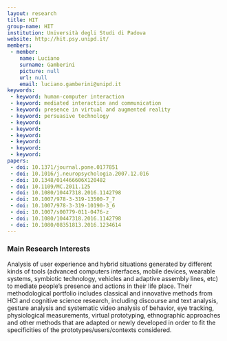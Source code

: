```yaml
---
layout: research
title: HIT
group-name: HIT
institution: Università degli Studi di Padova
website: http://hit.psy.unipd.it/
members: 
 - member: 
    name: Luciano
    surname: Gamberini
    picture: null
    url: null
    email: luciano.gamberini@unipd.it
keywords: 
 - keyword: human-computer interaction
 - keyword: mediated interaction and communication
 - keyword: presence in virtual and augmented reality
 - keyword: persuasive technology
 - keyword: 
 - keyword: 
 - keyword: 
 - keyword: 
 - keyword: 
 - keyword: 
papers: 
 - doi: 10.1371/journal.pone.0177851
 - doi: 10.1016/j.neuropsychologia.2007.12.016
 - doi: 10.1348/014466606X120482
 - doi: 10.1109/MC.2011.125
 - doi: 10.1080/10447318.2016.1142798
 - doi: 10.1007/978-3-319-13500-7_7
 - doi: 10.1007/978-3-319-10190-3_6
 - doi: 10.1007/s00779-011-0476-z
 - doi: 10.1080/10447318.2016.1142798
 - doi: 10.1080/08351813.2016.1234614
---
```



### Main Research Interests
Analysis of user experience and hybrid situations generated by different kinds of tools (advanced computers interfaces, mobile devices, wearable systems, symbiotic technology, vehicles and adaptive assembly lines, etc) to mediate people’s presence and actions in their life place.  Their methodological portfolio includes classical and innovative methods from HCI and cognitive science research, including discourse and text analysis, gesture analysis and systematic video analysis of behavior, eye tracking, physiological measurements, virtual prototyping, ethnographic approaches and other methods that are adapted or newly developed in order to fit the specificities of the prototypes/users/contexts considered.